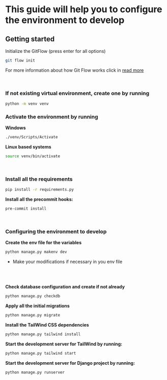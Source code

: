 # This guide will help you to configure the environment to develop

## Getting started

Initialize the GitFlow (press enter for all options)
```bash
git flow init
```
For more information about how Git Flow works click in [read more](https://www.atlassian.com/git/tutorials/comparing-workflows/gitflow-workflow)

</br>

### If not existing virtual environment, create one by running
```bash
python -m venv venv
```

### Activate the environment by running

**Windows**
```bash
./venv/Scripts/Activate
```
**Linux based systems**
```bash
source venv/bin/activate
```
</br>

### Install all the requirements

```bash
pip install -r requirements.py
```

**Install all the precommit hooks:**
```bash
pre-commit install
```

</br>

### Configuring the environment to develop
**Create the env file for the variables**
```bash
python manage.py makenv dev
```
* Make your modifications if necessary in you env file
</br>
</br>

**Check database configuration and create if not already**
```bash
python manage.py checkdb
```

**Apply all the initial migrations**
```bash
python manage.py migrate
```

**Install the TailWind CSS dependencies**
```bash
python manage.py tailwind install
```

**Start the development server for TailWind by running:**
```bash
python manage.py tailwind start
```

**Start the development server for Django project by running:**
```bash
python manage.py runserver
```

